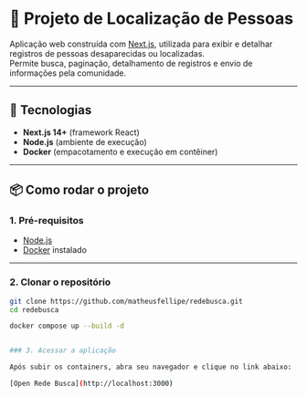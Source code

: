 # 📌 Projeto de Localização de Pessoas

Aplicação web construída com [Next.js](https://nextjs.org), utilizada para exibir e detalhar registros de pessoas desaparecidas ou localizadas.  
Permite busca, paginação, detalhamento de registros e envio de informações pela comunidade.

---

## 🚀 Tecnologias

- **Next.js 14+** (framework React)
- **Node.js** (ambiente de execução)
- **Docker** (empacotamento e execução em contêiner)

---

## 📦 Como rodar o projeto

### 1. Pré-requisitos

- [Node.js](https://nodejs.org/) 
- [Docker](https://docs.docker.com/get-docker/) instalado  

---

### 2. Clonar o repositório

```bash
git clone https://github.com/matheusfellipe/redebusca.git
cd redebusca

docker compose up --build -d


### 3. Acessar a aplicação

Após subir os containers, abra seu navegador e clique no link abaixo:

[Open Rede Busca](http://localhost:3000)